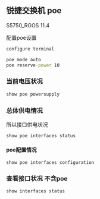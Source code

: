  



## 锐捷交换机   poe

 S5750_RGOS 11.4



配置poe设置

```cmd
configure terminal 

poe mode auto
poe reserve-power 10


```

### 当前电压状况

```cmd
show poe powersupply
```

### 总体供电情况

所以接口供电状况

```
show poe interfaces status
```

#### poe配置情况

```
show poe interfaces configuration
```



### 查看接口状况 不含poe



```cmd
show interfaces status
```

 



